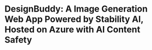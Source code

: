 # DesignBuddy: A Image Generation Web App Powered by Stability AI, Hosted on Azure with AI Content Safety #
